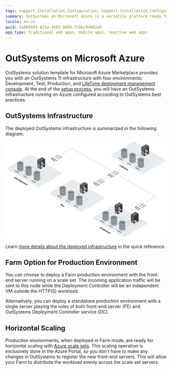 ```yaml
---
tags: support-Installation_Configuration; support-Installation_Configuration-overview; support-installation;
summary: OutSystems on Microsoft Azure is a versatile platform ready for scaling.
locale: en-us
guid: 5a889483-823a-4502-8899-7c5bc94082a9
app_type: traditional web apps, mobile apps, reactive web apps
---
```


# OutSystems on Microsoft Azure

OutSystems solution template for Microsoft Azure Marketplace provides you with an OutSystems 11 infrastructure with four environments: Development, Test, Production, and [LifeTime deployment management console](../../../managing-the-applications-lifecycle/intro.md). At the end of the [setup process](set-up-platform.md "Set Up OutSystems on Microsoft Azure"), you will have an OutSystems infrastructure running on Azure configured according to OutSystems best practices.

## OutSystems Infrastructure

The deployed OutSystems infrastructure is summarized in the following diagram:

![Infrastructure overview](images/outsystems-infrastructure.png?width=700)

Learn [more details about the deployed infrastructure](quick-reference.md "Quick Reference for OutSystems on Microsoft Azure") in the quick reference.

## Farm Option for Production Environment

You can choose to deploy a Farm production environment with the front-end server running on a scale set. The incoming application traffic will be sent to this node while the Deployment Controller will be an independent VM outside the HTTP(S) workload.

Alternatively, you can deploy a standalone production environment with a single server playing the roles of both front-end server (FE) and OutSystems Deployment Controller service (DC).

## Horizontal Scaling

Production environments, when deployed in Farm mode, are ready for horizontal scaling with [Azure scale sets](https://docs.microsoft.com/en-us/azure/virtual-machine-scale-sets/overview "About the virtual machine scale sets"). This scaling operation is exclusively done in the Azure Portal, so you don’t have to make any changes in OutSystems to register the new front-end servers. This will allow your Farm to distribute the workload evenly across the scale set servers.
